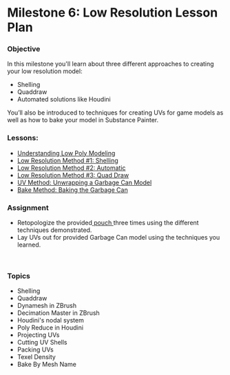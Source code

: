 # Milestone 6: Low Resolution Lesson Plan

<h3>Objective</h3>
<p><span>In this milestone you'll learn about three different approaches to creating your low resolution model:</span></p>
<ul>
<li><span>Shelling</span></li>
<li><span>Quaddraw</span></li>
<li><span>Automated solutions like Houdini</span></li>
</ul>
<p><span>You’ll also be introduced to techniques for creating UVs for game models as well as how to bake your model in Substance Painter.</span></p>
<h3>Lessons:</h3>
<ul>
<li><a title="Understanding Low Poly Modeling" href="https://vertexschool.instructure.com/courses/204/pages/understanding-low-poly-modeling" data-api-endpoint="https://vertexschool.instructure.com/api/v1/courses/204/pages/understanding-low-poly-modeling" data-api-returntype="Page">Understanding Low Poly Modeling</a></li>
<li><a title="Low Resolution Method #1: Shelling" href="https://vertexschool.instructure.com/courses/204/pages/low-resolution-method-number-1-shelling" data-api-endpoint="https://vertexschool.instructure.com/api/v1/courses/204/pages/low-resolution-method-number-1-shelling" data-api-returntype="Page">Low Resolution Method #1: Shelling</a></li>
<li><a title="Low Resolution Method #2: Automatic" href="https://vertexschool.instructure.com/courses/204/pages/low-resolution-method-number-2-automatic" data-api-endpoint="https://vertexschool.instructure.com/api/v1/courses/204/pages/low-resolution-method-number-2-automatic" data-api-returntype="Page">Low Resolution Method #2: Automatic</a></li>
<li><a title="Low Resolution Method #3: Quad Draw" href="https://vertexschool.instructure.com/courses/204/pages/low-resolution-method-number-3-quad-draw" data-api-endpoint="https://vertexschool.instructure.com/api/v1/courses/204/pages/low-resolution-method-number-3-quad-draw" data-api-returntype="Page">Low Resolution Method #3: Quad Draw</a></li>
<li><a title="UV Method: Unwrapping a Garbage Can Model" href="https://vertexschool.instructure.com/courses/204/pages/uv-method-unwrapping-a-garbage-can-model" data-api-endpoint="https://vertexschool.instructure.com/api/v1/courses/204/pages/uv-method-unwrapping-a-garbage-can-model" data-api-returntype="Page">UV Method: Unwrapping a Garbage Can Model</a></li>
<li><a title="Bake Method: Baking the Garbage Can" href="https://vertexschool.instructure.com/courses/204/pages/bake-method-baking-the-garbage-can" data-api-endpoint="https://vertexschool.instructure.com/api/v1/courses/204/pages/bake-method-baking-the-garbage-can" data-api-returntype="Page">Bake Method: Baking the Garbage Can</a></li>
</ul>
<h3><span>Assignment</span></h3>
<ul>
<li>Retopologize the provided<a title="Resources for Low Resolution" href="https://vertexschool.instructure.com/courses/204/pages/resources-for-low-resolution" data-api-endpoint="https://vertexschool.instructure.com/api/v1/courses/204/pages/resources-for-low-resolution" data-api-returntype="Page"> pouch </a>three times using the different techniques demonstrated.</li>
<li>Lay UVs out for provided Garbage Can model using the techniques you learned.</li>
</ul>
<p>&nbsp;</p>
<h3><span>Topics</span></h3>
<ul>
<li aria-level="1">Shelling</li>
<li aria-level="1">Quaddraw</li>
<li aria-level="1">Dynamesh in ZBrush</li>
<li aria-level="1">Decimation Master in ZBrush</li>
<li aria-level="1">Houdini's nodal system</li>
<li aria-level="1">Poly Reduce in Houdini</li>
<li aria-level="1">Projecting UVs</li>
<li aria-level="1">Cutting UV Shells</li>
<li aria-level="1">Packing UVs</li>
<li aria-level="1">Texel Density</li>
<li aria-level="1">Bake By Mesh Name</li>
</ul>
<p>&nbsp;</p>